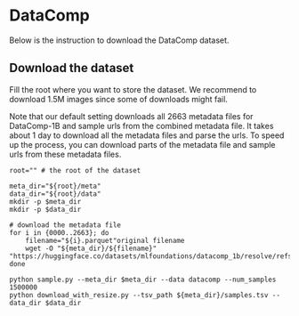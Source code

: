 # DataComp

Below is the instruction to download the DataComp dataset.

## Download the dataset

Fill the root where you want to store the dataset. We recommend to download 1.5M images since some of downloads might fail. 

Note that our default setting downloads all 2663 metadata files for DataComp-1B and sample urls from the combined metadata file. It takes about 1 day to download all the metadata files and parse the urls. To speed up the process, you can download parts of the metadata file and sample urls from these metadata files.

```
root="" # the root of the dataset

meta_dir="${root}/meta"
data_dir="${root}/data"
mkdir -p $meta_dir
mkdir -p $data_dir

# download the metadata file
for i in {0000..2663}; do
    filename="${i}.parquet"original filename
    wget -O "${meta_dir}/${filename}" "https://huggingface.co/datasets/mlfoundations/datacomp_1b/resolve/refs%2Fconvert%2Fparquet/default/train/${filename}"
done

python sample.py --meta_dir $meta_dir --data datacomp --num_samples 1500000
python download_with_resize.py --tsv_path ${meta_dir}/samples.tsv --data_dir $data_dir
```